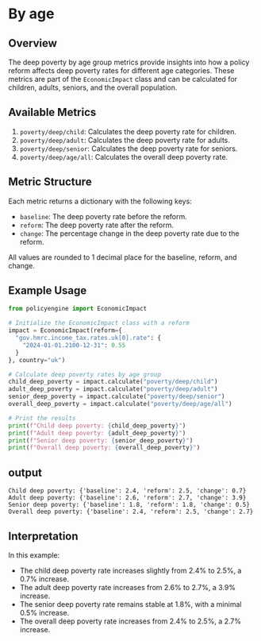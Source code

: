 # By age

## Overview

The deep poverty by age group metrics provide insights into how a policy reform affects deep poverty rates for different age categories. These metrics are part of the `EconomicImpact` class and can be calculated for children, adults, seniors, and the overall population.

## Available Metrics

1. `poverty/deep/child`: Calculates the deep poverty rate for children.
2. `poverty/deep/adult`: Calculates the deep poverty rate for adults.
3. `poverty/deep/senior`: Calculates the deep poverty rate for seniors.
4. `poverty/deep/age/all`: Calculates the overall deep poverty rate.

## Metric Structure

Each metric returns a dictionary with the following keys:
- `baseline`: The deep poverty rate before the reform.
- `reform`: The deep poverty rate after the reform.
- `change`: The percentage change in the deep poverty rate due to the reform.

All values are rounded to 1 decimal place for the baseline, reform, and change.

## Example Usage

```python
from policyengine import EconomicImpact

# Initialize the EconomicImpact class with a reform
impact = EconomicImpact(reform={
  "gov.hmrc.income_tax.rates.uk[0].rate": {
    "2024-01-01.2100-12-31": 0.55
  }
}, country="uk")

# Calculate deep poverty rates by age group
child_deep_poverty = impact.calculate("poverty/deep/child")
adult_deep_poverty = impact.calculate("poverty/deep/adult")
senior_deep_poverty = impact.calculate("poverty/deep/senior")
overall_deep_poverty = impact.calculate("poverty/deep/age/all")

# Print the results
print(f"Child deep poverty: {child_deep_poverty}")
print(f"Adult deep poverty: {adult_deep_poverty}")
print(f"Senior deep poverty: {senior_deep_poverty}")
print(f"Overall deep poverty: {overall_deep_poverty}")

```

## output

```
Child deep poverty: {'baseline': 2.4, 'reform': 2.5, 'change': 0.7}
Adult deep poverty: {'baseline': 2.6, 'reform': 2.7, 'change': 3.9}
Senior deep poverty: {'baseline': 1.8, 'reform': 1.8, 'change': 0.5}
Overall deep poverty: {'baseline': 2.4, 'reform': 2.5, 'change': 2.7}

```

## Interpretation

In this example:

- The child deep poverty rate increases slightly from 2.4% to 2.5%, a 0.7% increase.
- The adult deep poverty rate increases from 2.6% to 2.7%, a 3.9% increase.
- The senior deep poverty rate remains stable at 1.8%, with a minimal 0.5% increase.
- The overall deep poverty rate increases from 2.4% to 2.5%, a 2.7% increase.